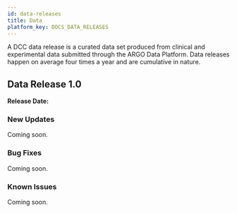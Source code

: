 ```yaml
---
id: data-releases
title: Data
platform_key: DOCS_DATA_RELEASES
---
```


A DCC data release is a curated data set produced from clinical and experimental data submitted through the ARGO Data Platform. Data releases happen on average four times a year and are cumulative in nature.

## Data Release 1.0

**Release Date:**

### New Updates

Coming soon.

### Bug Fixes

Coming soon.

### Known Issues

Coming soon.
